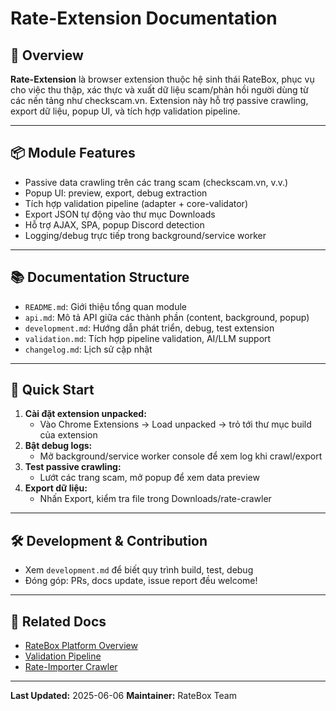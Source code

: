 # Rate-Extension Documentation

## 🧩 Overview

**Rate-Extension** là browser extension thuộc hệ sinh thái RateBox, phục vụ cho việc thu thập, xác thực và xuất dữ liệu scam/phản hồi người dùng từ các nền tảng như checkscam.vn. Extension này hỗ trợ passive crawling, export dữ liệu, popup UI, và tích hợp validation pipeline.

---

## 📦 Module Features
- Passive data crawling trên các trang scam (checkscam.vn, v.v.)
- Popup UI: preview, export, debug extraction
- Tích hợp validation pipeline (adapter + core-validator)
- Export JSON tự động vào thư mục Downloads
- Hỗ trợ AJAX, SPA, popup Discord detection
- Logging/debug trực tiếp trong background/service worker

---

## 📚 Documentation Structure

- `README.md`: Giới thiệu tổng quan module
- `api.md`: Mô tả API giữa các thành phần (content, background, popup)
- `development.md`: Hướng dẫn phát triển, debug, test extension
- `validation.md`: Tích hợp pipeline validation, AI/LLM support
- `changelog.md`: Lịch sử cập nhật

---

## 🚀 Quick Start

1. **Cài đặt extension unpacked:**
   - Vào Chrome Extensions → Load unpacked → trỏ tới thư mục build của extension
2. **Bật debug logs:**
   - Mở background/service worker console để xem log khi crawl/export
3. **Test passive crawling:**
   - Lướt các trang scam, mở popup để xem data preview
4. **Export dữ liệu:**
   - Nhấn Export, kiểm tra file trong Downloads/rate-crawler

---

## 🛠️ Development & Contribution
- Xem `development.md` để biết quy trình build, test, debug
- Đóng góp: PRs, docs update, issue report đều welcome!

---

## 📄 Related Docs
- [RateBox Platform Overview](../../platform/overview.md)
- [Validation Pipeline](../../platform/integration-guide.md)
- [Rate-Importer Crawler](../rate-importer/README.md)

---

**Last Updated:** 2025-06-06
**Maintainer:** RateBox Team
